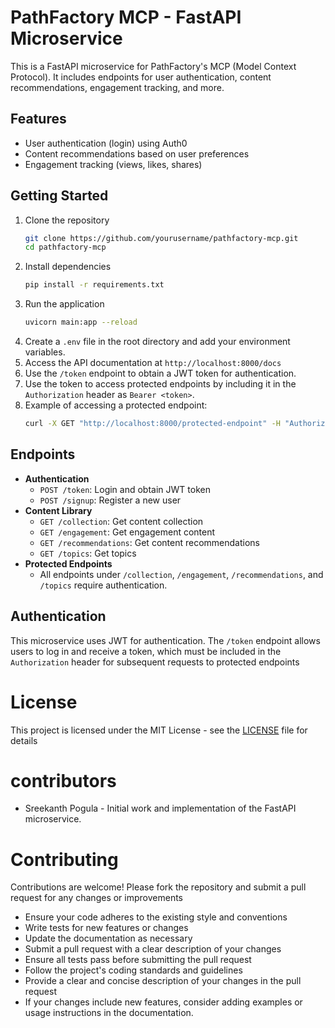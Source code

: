 # PathFactory MCP - FastAPI Microservice
This is a FastAPI microservice for PathFactory's MCP (Model Context Protocol). It includes endpoints for user authentication, content recommendations, engagement tracking, and more.

## Features

- User authentication (login) using Auth0
- Content recommendations based on user preferences
- Engagement tracking (views, likes, shares)

## Getting Started

1. Clone the repository
    ```bash
    git clone https://github.com/yourusername/pathfactory-mcp.git
    cd pathfactory-mcp
    ```
2. Install dependencies
    ```bash
    pip install -r requirements.txt
    ```
3. Run the application
    ```bash
    uvicorn main:app --reload
    ```
4. Create a `.env` file in the root directory and add your environment variables.
5. Access the API documentation at `http://localhost:8000/docs`
6. Use the `/token` endpoint to obtain a JWT token for authentication.
7. Use the token to access protected endpoints by including it in the `Authorization` header as `Bearer <token>`.
8. Example of accessing a protected endpoint:
    ```bash
    curl -X GET "http://localhost:8000/protected-endpoint" -H "Authorization: Bearer <token>"
    ```

## Endpoints
- **Authentication**
  - `POST /token`: Login and obtain JWT token
  - `POST /signup`: Register a new user
- **Content Library**
  - `GET /collection`: Get content collection
  - `GET /engagement`: Get engagement content
  - `GET /recommendations`: Get content recommendations
  - `GET /topics`: Get topics
- **Protected Endpoints**
  - All endpoints under `/collection`, `/engagement`, `/recommendations`, and `/topics` require authentication.

## Authentication
This microservice uses JWT for authentication. The `/token` endpoint allows users to log in and receive a token, which must be included in the `Authorization` header for subsequent requests to protected endpoints

# License
This project is licensed under the MIT License - see the [LICENSE](LICENSE) file for details

# contributors
- Sreekanth Pogula - Initial work and implementation of the FastAPI microservice.

# Contributing
Contributions are welcome! Please fork the repository and submit a pull request for any changes or improvements
- Ensure your code adheres to the existing style and conventions
- Write tests for new features or changes
- Update the documentation as necessary
- Submit a pull request with a clear description of your changes
- Ensure all tests pass before submitting the pull request
- Follow the project's coding standards and guidelines
- Provide a clear and concise description of your changes in the pull request
- If your changes include new features, consider adding examples or usage instructions in the documentation.